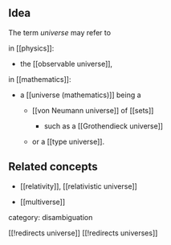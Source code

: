 
## Idea

The term *universe* may refer to 

in [[physics]]:

* the [[observable universe]],

in [[mathematics]]:

* a [[universe (mathematics)]] being a

  * [[von Neumann universe]] of [[sets]]

    * such as a [[Grothendieck universe]]

  * or a [[type universe]].




## Related concepts

* [[relativity]], [[relativistic universe]]

* [[multiverse]]

category: disambiguation

[[!redirects universe]]
[[!redirects universes]]